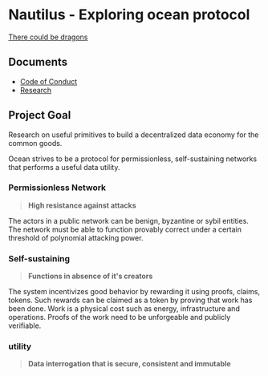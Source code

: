 # Nautilus - Exploring ocean protocol
[There could be dragons](https://en.wikipedia.org/wiki/Twenty_Thousand_Leagues_Under_the_Sea)

## Documents

- [Code of Conduct](https://github.com/diminator/nautilus/blob/master/CODE_OF_CONDUCT.md)
- [Research](https://github.com/diminator/nautilus/tree/master/research)

## Project Goal

Research on useful primitives to build a decentralized data economy for the common goods.

Ocean strives to be a protocol for permissionless, self-sustaining networks that performs a useful data utility.

### Permissionless Network

> **High resistance against attacks**

The actors in a public network can be benign, byzantine or sybil entities. The network must be able to function provably correct under a certain threshold of polynomial attacking power.


### Self-sustaining

> **Functions in absence of it's creators**

The system incentivizes good behavior by rewarding it using proofs, claims, tokens. Such rewards can be claimed as a token by proving that work has been done. Work is a physical cost such as energy, infrastructure and operations. Proofs of the work need to be unforgeable and publicly verifiable.

### utility

> **Data interrogation that is secure, consistent and immutable**


